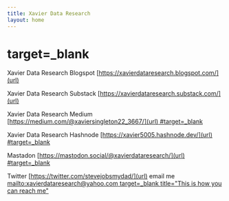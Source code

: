 ```yaml
---
title: Xavier Data Research
layout: home
---
```


# target=_blank 

Xavier Data Research Blogspot [https://xavierdataresearch.blogspot.com/](url)<a href="https://xavierdataresearch.blogspot.com"> </a>

Xavier Data Research Substack [https://xavierdataresearch.substack.com/](url)<a href="https://xavierdataresearch.substack.com"> </a>

Xavier Data Research Medium [https://medium.com/@xaviersingleton22_3667/](url)<a href="https://medium.com/@xaviersingleton22_3667"> #target=_blank</a>

Xavier Data Research Hashnode [https://xavier5005.hashnode.dev/](url)<a href="https://xavier5005.hashnode.dev"> #target=_blank</a>

Mastadon [https://mastodon.social/@xavierdataresearch/](url)<a href="https://mastodon.social/@xavierdataresearch"> #target=_blank</a>

Twitter [https://twitter.com/stevejobsmydad/](url)
email me [mailto:xavierdataresearch@yahoo.com](url)<a href="mailto:xavierdataresearch@yahoo.com"> target=_blank title="This is how you can reach me"

